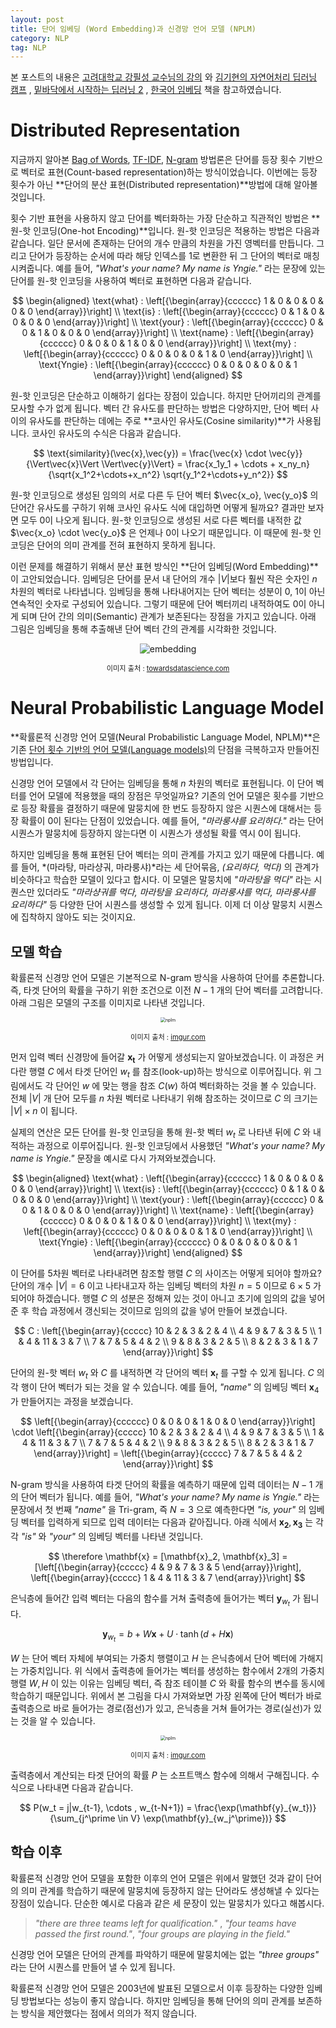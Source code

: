 ```yaml
---
layout: post
title: 단어 임베딩 (Word Embedding)과 신경망 언어 모델 (NPLM)
category: NLP
tag: NLP
---
```




본 포스트의 내용은 [고려대학교 강필성 교수님의 강의](https://www.youtube.com/watch?v=pXCHYq6PXto&list=PLetSlH8YjIfVzHuSXtG4jAC2zbEAErXWm) 와 [김기현의 자연어처리 딥러닝 캠프](http://www.yes24.com/Product/Goods/74802622) , [밑바닥에서 시작하는 딥러닝 2](http://www.yes24.com/Product/Goods/72173703) , [한국어 임베딩](http://m.yes24.com/goods/detail/78569687) 책을 참고하였습니다.



# Distributed Representation

지금까지 알아본 [Bag of Words](https://yngie-c.github.io/nlp/2020/05/12/nlp_bow/), [TF-IDF](https://yngie-c.github.io/nlp/2020/05/16/nlp_tf-idf/), [N-gram](https://yngie-c.github.io/nlp/2020/05/22/nlp_ngram/) 방법론은 단어를 등장 횟수 기반으로 벡터로 표현(Count-based representation)하는 방식이었습니다. 이번에는 등장 횟수가 아닌 **단어의 분산 표현(Distributed representation)**방법에 대해 알아볼 것입니다.

횟수 기반 표현을 사용하지 않고 단어를 벡터화하는 가장 단순하고 직관적인 방법은 **원-핫 인코딩(One-hot Encoding)**입니다. 원-핫 인코딩은 적용하는 방법은 다음과 같습니다. 일단 문서에 존재하는 단어의 개수 만큼의 차원을 가진 영벡터를 만듭니다. 그리고 단어가 등장하는 순서에 따라 해당 인덱스를 1로 변환한 뒤 그 단어의 벡터로 매칭시켜줍니다. 예를 들어,  *"What's your name? My name is Yngie."* 라는 문장에 있는 단어를 원-핫 인코딩을 사용하여 벡터로 표현하면 다음과 같습니다.


$$
\begin{aligned}
\text{what} : \left[{\begin{array}{cccccc} 1 & 0 & 0 & 0 & 0 & 0 \end{array}}\right] \\
\text{is} : \left[{\begin{array}{cccccc} 0 & 1 & 0 & 0 & 0 & 0 \end{array}}\right] \\
\text{your} : \left[{\begin{array}{cccccc} 0 & 0 & 1 & 0 & 0 & 0 \end{array}}\right] \\
\text{name} : \left[{\begin{array}{cccccc} 0 & 0 & 0 & 1 & 0 & 0 \end{array}}\right] \\
\text{my} : \left[{\begin{array}{cccccc} 0 & 0 & 0 & 0 & 1 & 0 \end{array}}\right] \\
\text{Yngie} : \left[{\begin{array}{cccccc} 0 & 0 & 0 & 0 & 0 & 1 \end{array}}\right]
\end{aligned}
$$


원-핫 인코딩은 단순하고 이해하기 쉽다는 장점이 있습니다. 하지만 단어끼리의 관계를 모사할 수가 없게 됩니다. 벡터 간 유사도를 판단하는 방법은 다양하지만, 단어 벡터 사이의 유사도를 판단하는 데에는 주로 **코사인 유사도(Cosine similarity)**가 사용됩니다. 코사인 유사도의 수식은 다음과 같습니다.

$$
\text{similarity}(\vec{x},\vec{y}) = \frac{\vec{x} \cdot \vec{y}}{\Vert\vec{x}\Vert \Vert\vec{y}\Vert} = \frac{x_1y_1 + \cdots + x_ny_n}{\sqrt{x_1^2+\cdots+x_n^2} \sqrt{y_1^2+\cdots+y_n^2}}
$$


원-핫 인코딩으로 생성된 임의의 서로 다른 두 단어 벡터 $\vec{x_o}, \vec{y_o}$ 의 단어간 유사도를 구하기 위해 코사인 유사도 식에 대입하면 어떻게 될까요? 결과만 보자면 모두 0이 나오게 됩니다. 원-핫 인코딩으로 생성된 서로 다른 벡터를 내적한 값 $\vec{x_o} \cdot \vec{y_o}$ 은 언제나 0이 나오기 때문입니다. 이 때문에 원-핫 인코딩은 단어의 의미 관계를 전혀 표현하지 못하게 됩니다.

이런 문제를 해결하기 위해서 분산 표현 방식인 **단어 임베딩(Word Embedding)**이 고안되었습니다. 임베딩은 단어를 문서 내 단어의 개수 $\vert V \vert$보다 훨씬 작은 숫자인 $n$ 차원의 벡터로 나타냅니다. 임베딩을 통해 나타내어지는 단어 벡터는 성분이 0, 1이 아닌 연속적인 숫자로 구성되어 있습니다. 그렇기 때문에 단어 벡터끼리 내적하여도 0이 아니게 되며 단어 간의 의미(Semantic) 관계가 보존된다는 장점을 가지고 있습니다. 아래 그림은 임베딩을 통해 추출해낸 단어 벡터 간의 관계를 시각화한 것입니다.

<p align="center"><img src="https://miro.medium.com/max/700/1*OEmWDt4eztOcm5pr2QbxfA.png" alt="embedding"  /></p>

<p align="center" style="font-size:80%">이미지 출처 : <a href="https://towardsdatascience.com/creating-word-embeddings-coding-the-word2vec-algorithm-in-python-using-deep-learning-b337d0ba17a8">towardsdatascience.com</a></p>



# Neural Probabilistic Language Model

**확률론적 신경망 언어 모델(Neural Probabilistic Language Model, NPLM)**은 기존 [단어 횟수 기반의 언어 모델(Language models)](https://yngie-c.github.io/nlp/2020/05/22/nlp_ngram/)의 단점을 극복하고자 만들어진 방법입니다. 

신경망 언어 모델에서 각 단어는 임베딩을 통해 $n$ 차원의 벡터로 표현됩니다. 이 단어 벡터를 언어 모델에 적용했을 때의 장점은 무엇일까요? 기존의 언어 모델은 횟수를 기반으로 등장 확률을 결정하기 때문에 말뭉치에 한 번도 등장하지 않은 시퀀스에 대해서는 등장 확률이 0이 된다는 단점이 있었습니다. 예를 들어, *"마라룽샤를 요리하다."* 라는 단어 시퀀스가 말뭉치에 등장하지 않는다면 이 시퀀스가 생성될 확률 역시 0이 됩니다.

하지만 임베딩을 통해 표현된 단어 벡터는 의미 관계를 가지고 있기 때문에 다릅니다. 예를 들어, *(마라탕, 마라샹궈, 마라룽샤)*라는 세 단어묶음, *(요리하다, 먹다)* 의 관계가 비슷하다고 학습한 모델이 있다고 합시다. 이 모델은 말뭉치에 *"마라탕을 먹다"* 라는 시퀀스만 있더라도 *"마라샹궈를 먹다, 마라탕을 요리하다, 마라룽샤를 먹다, 마라룽샤를 요리하다"* 등 다양한 단어 시퀀스를 생성할 수 있게 됩니다. 이제 더 이상 말뭉치 시퀀스에 집착하지 않아도 되는 것이지요.



## 모델 학습

확률론적 신경망 언어 모델은 기본적으로 N-gram 방식을 사용하여 단어를 추론합니다. 즉, 타겟 단어의 확률을 구하기 위한 조건으로 이전 $N-1$ 개의 단어 벡터를 고려합니다. 아래 그림은 모델의 구조를 이미지로 나타낸 것입니다.

<p align="center"><img src="https://i.imgur.com/vN66N2D.png" alt="nplm" style="zoom:50%;" /></p>

<p align="center" style="font-size:80%">이미지 출처 : <a href="https://imgur.com/vN66N2D">imgur.com</a></p>

먼저 입력 벡터 신경망에 들어갈 $\mathbf{x_t}$ 가 어떻게 생성되는지 알아보겠습니다. 이 과정은 커다란 행렬 $C$ 에서 타겟 단어인 $w_t$ 를 참조(look-up)하는 방식으로 이루어집니다. 위 그림에서도 각 단어인 $w$ 에 맞는 행을 참조  $C(w)$ 하여 벡터화하는 것을 볼 수 있습니다. 전체 $\vert V \vert$ 개 단어 모두를 $n$ 차원 벡터로 나타내기 위해 참조하는 것이므로 $C$ 의 크기는 $\vert V \vert \times n$ 이 됩니다. 

실제의 연산은 모든 단어를 원-핫 인코딩을 통해 원-핫 벡터 $w_t$ 로 나타낸 뒤에 $C$ 와 내적하는 과정으로 이루어집니다. 원-핫 인코딩에서 사용했던 *"What's your name? My name is Yngie."* 문장을 예시로 다시 가져와보겠습니다.


$$
\begin{aligned}
\text{what} : \left[{\begin{array}{cccccc} 1 & 0 & 0 & 0 & 0 & 0 \end{array}}\right] \\
\text{is} : \left[{\begin{array}{cccccc} 0 & 1 & 0 & 0 & 0 & 0 \end{array}}\right] \\
\text{your} : \left[{\begin{array}{cccccc} 0 & 0 & 1 & 0 & 0 & 0 \end{array}}\right] \\
\text{name} : \left[{\begin{array}{cccccc} 0 & 0 & 0 & 1 & 0 & 0 \end{array}}\right] \\
\text{my} : \left[{\begin{array}{cccccc} 0 & 0 & 0 & 0 & 1 & 0 \end{array}}\right] \\
\text{Yngie} : \left[{\begin{array}{cccccc} 0 & 0 & 0 & 0 & 0 & 1 \end{array}}\right]
\end{aligned}
$$


이 단어를 5차원 벡터로 나타내려면 참조할 행렬 $C$ 의 사이즈는 어떻게 되어야 할까요? 단어의 개수 $\vert V\vert = 6$ 이고 나타내고자 하는 임베딩 벡터의 차원 $n = 5$ 이므로 $6 \times 5$ 가 되어야 하겠습니다. 행렬 $C$ 의 성분은 정해져 있는 것이 아니고 초기에 임의의 값을 넣어준 후 학습 과정에서 갱신되는 것이므로 임의의 값을 넣어 만들어 보겠습니다.


$$
C : \left[{\begin{array}{ccccc} 10 & 2 & 3 & 2 & 4 \\ 
4 & 9 & 7 & 3 & 5 \\ 1 & 4 & 11 & 3 & 7 \\ 7 & 7 & 5 & 4 & 2 \\ 9 & 8 & 3 & 2 & 5 \\ 8 & 2 & 3 & 1 & 7 \end{array}}\right]
$$


단어의 원-핫 벡터 $w_t$ 와 $C$ 를 내적하면 각 단어의 벡터 $\mathbf{x}_t$ 를 구할 수 있게 됩니다. $C$ 의 각 행이 단어 벡터가 되는 것을 알 수 있습니다. 예를 들어, *"name"* 의 임베딩 벡터 $\mathbf{x}_4$ 가 만들어지는 과정을 보겠습니다.


$$
\left[{\begin{array}{cccccc} 0 & 0 & 0 & 1 & 0 & 0 \end{array}}\right] \cdot \left[{\begin{array}{ccccc} 10 & 2 & 3 & 2 & 4 \\ 
4 & 9 & 7 & 3 & 5 \\ 1 & 4 & 11 & 3 & 7 \\ 7 & 7 & 5 & 4 & 2 \\ 9 & 8 & 3 & 2 & 5 \\ 8 & 2 & 3 & 1 & 7 \end{array}}\right] = \left[{\begin{array}{ccccc} 7 & 7 & 5 & 4 & 2 \end{array}}\right]
$$

N-gram 방식을 사용하여 타겟 단어의 확률을 예측하기 때문에 입력 데이터는 $N-1$ 개의 단어 벡터가 됩니다. 예를 들어, *"What's your name? My name is Yngie."* 라는 문장에서 첫 번째 *"name"* 을 Tri-gram, 즉 $N=3$ 으로 예측한다면 *"is, your"* 의 임베딩 벡터를 입력하게 되므로 입력 데이터는 다음과 같아집니다. 아래 식에서 $\mathbf{x_2}, \mathbf{x_3}$ 는 각각 *"is"* 와 *"your"* 의 임베딩 벡터를 나타낸 것입니다.


$$
\therefore \mathbf{x} = [\mathbf{x}_2, \mathbf{x}_3] = [\left[{\begin{array}{ccccc} 4 & 9 & 7 & 3 & 5 \end{array}}\right], \left[{\begin{array}{ccccc} 1 & 4 & 11 & 3 & 7 \end{array}}\right]
$$


은닉층에 들어간 입력 벡터는 다음의 함수를 거쳐 출력층에 들어가는 벡터 $\mathbf{y}_{w_t}$ 가 됩니다.


$$
\mathbf{y}_{w_t} = b + W\mathbf{x} + U\cdot\tanh(d+H\mathbf{x})
$$


$W$ 는 단어 벡터 자체에 부여되는 가중치 행렬이고 $H$ 는 은닉층에서 단어 벡터에 가해지는 가중치입니다. 위 식에서 출력층에 들어가는 벡터를 생성하는 함수에서 2개의 가중치 행렬 $W, H$ 이 있는 이유는 임베딩 벡터, 즉 참조 테이블 $C$ 와 확률 함수의 변수를 동시에 학습하기 때문입니다. 위에서 본 그림을 다시 가져와보면 가장 왼쪽에 단어 벡터가 바로 출력층으로 바로 들어가는 경로(점선)가 있고, 은닉층을 거쳐 들어가는 경로(실선)가 있는 것을 알 수 있습니다. 

<p align="center"><img src="https://i.imgur.com/vN66N2D.png" alt="nplm" style="zoom:50%;" /></p>

<p align="center" style="font-size:80%">이미지 출처 : <a href="https://imgur.com/vN66N2D">imgur.com</a></p>

출력층에서 계산되는 타겟 단어의 확률 $P$ 는 소프트맥스 함수에 의해서 구해집니다. 수식으로 나타내면 다음과 같습니다.


$$
P(w_t = j|w_{t-1}, \cdots , w_{t-N+1}) = \frac{\exp(\mathbf{y}_{w_t})}{\sum_{j^\prime \in V} \exp(\mathbf{y}_{w_j^\prime})}
$$


## 학습 이후

확률론적 신경망 언어 모델을 포함한 이후의 언어 모델은 위에서 말했던 것과 같이 단어의 의미 관계를 학습하기 때문에 말뭉치에 등장하지 않는 단어라도 생성해낼 수 있다는 장점이 있습니다. 단순한 예시로 다음과 같은 세 문장이 있는 말뭉치가 있다고 해봅시다.

> *"there are three teams left for qualification."* , *"four teams have passed the first round."*, *"four groups are playing in the field."*

신경망 언어 모델은 단어의 관계를 파악하기 때문에 말뭉치에는 없는 *"three groups"* 라는 단어 시퀀스를 만들어 낼 수 있게 됩니다.

확률론적 신경망 언어 모델은 2003년에 발표된 모델으로서 이후 등장하는 다양한 임베딩 방법보다는 성능이 좋지 않습니다. 하지만 임베딩을 통해 단어의 의미 관계를 보존하는 방식을 제안했다는 점에서 의의가 적지 않습니다.